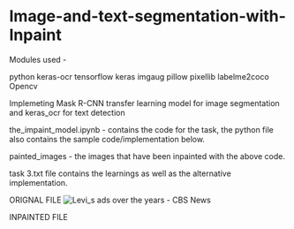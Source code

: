 # Image-and-text-segmentation-with-Inpaint

Modules used -

python
keras-ocr
tensorflow
keras
imgaug
pillow
pixellib
labelme2coco
Opencv

Implemeting Mask R-CNN transfer learning model for image segmentation and keras_ocr for text detection 

the_impaint_model.ipynb - contains the code for the task, the python file also contains the sample code/implementation below.

painted_images - the images that have been inpainted with the above code.

task 3.txt file contains the learnings as well as the alternative implementation.

ORIGNAL FILE
![Levi_s ads over the years - CBS News](https://user-images.githubusercontent.com/97751164/187042266-2f7c83bb-1010-4b0c-9f79-bca6ae33c3d6.jpg)

INPAINTED FILE
